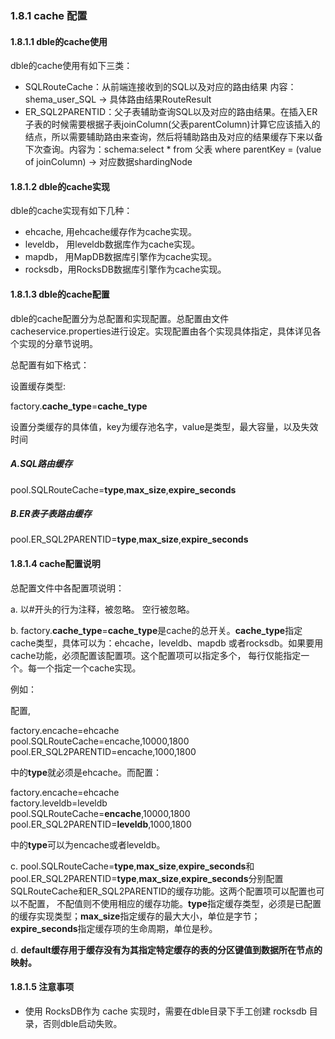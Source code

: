 ### 1.8.1 cache 配置
#### 1.8.1.1 dble的cache使用

 dble的cache使用有如下三类：

*   SQLRouteCache：从前端连接收到的SQL以及对应的路由结果 内容： shema_user_SQL -> 具体路由结果RouteResult
*   ER_SQL2PARENTID：父子表辅助查询SQL以及对应的路由结果。在插入ER子表的时候需要根据子表joinColumn(父表parentColumn)计算它应该插入的结点，所以需要辅助路由来查询，然后将辅助路由及对应的结果缓存下来以备下次查询。内容为：schema:select * from 父表 where parentKey = (value of joinColumn) -> 对应数据shardingNode



#### 1.8.1.2 dble的cache实现

dble的cache实现有如下几种：

*   ehcache,  用ehcache缓存作为cache实现。
*   leveldb， 用leveldb数据库作为cache实现。
*   mapdb， 用MapDB数据库引擎作为cache实现。
*   rocksdb，用RocksDB数据库引擎作为cache实现。

#### 1.8.1.3 dble的cache配置

dble的cache配置分为总配置和实现配置。总配置由文件cacheservice.properties进行设定。实现配置由各个实现具体指定，具体详见各个实现的分章节说明。

总配置有如下格式：

设置缓存类型:  

factory.**cache_type**=**cache_type**

设置分类缓存的具体值，key为缓存池名字，value是类型，最大容量，以及失效时间  

##### A.SQL路由缓存
pool.SQLRouteCache=**type**,**max_size**,**expire_seconds**  
##### B.ER表子表路由缓存
pool.ER_SQL2PARENTID=**type**,**max_size**,**expire_seconds**



#### 1.8.1.4 cache配置说明

总配置文件中各配置项说明：

a. 以#开头的行为注释，被忽略。 空行被忽略。

b. factory.**cache_type**=**cache_type**是cache的总开关。**cache_type**指定cache类型，具体可以为：ehcache，leveldb、mapdb 或者rocksdb。如果要用cache功能，必须配置该配置项。这个配置项可以指定多个， 每行仅能指定一个。每一个指定一个cache实现。

例如：

配置,

factory.encache=ehcache  
pool.SQLRouteCache=encache,10000,1800  
pool.ER_SQL2PARENTID=encache,1000,1800

中的**type**就必须是ehcache。而配置：

factory.encache=ehcache  
factory.leveldb=leveldb  
pool.SQLRouteCache=**encache**,10000,1800  
pool.ER_SQL2PARENTID=**leveldb**,1000,1800

中的**type**可以为encache或者leveldb。

c. pool.SQLRouteCache=**type**,**max_size**,**expire_seconds**和pool.ER_SQL2PARENTID=**type**,**max_size**,**expire_seconds**分别配置SQLRouteCache和ER_SQL2PARENTID的缓存功能。这两个配置项可以配置也可以不配置， 不配值则不使用相应的缓存功能。**type**指定缓存类型，必须是已配置的缓存实现类型；**max_size**指定缓存的最大大小，单位是字节；**expire_seconds**指定缓存项的生命周期，单位是秒。

d. **default缓存用于缓存没有为其指定特定缓存的表的分区键值到数据所在节点的映射。**


#### 1.8.1.5 注意事项

- 使用 RocksDB作为 cache 实现时，需要在dble目录下手工创建 rocksdb 目录，否则dble启动失败。

